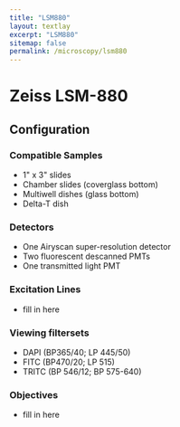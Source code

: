 ```yaml
---
title: "LSM880"
layout: textlay
excerpt: "LSM880"
sitemap: false
permalink: /microscopy/lsm880
---
```


# Zeiss LSM-880

## Configuration

### Compatible Samples

- 1" x 3" slides
- Chamber slides (coverglass bottom)
- Multiwell dishes (glass bottom)
- Delta-T dish

### Detectors

- One Airyscan super-resolution detector
- Two fluorescent descanned PMTs
- One transmitted light PMT

### Excitation Lines

- fill in here

### Viewing filtersets

- DAPI (BP365/40; LP 445/50)
- FITC (BP470/20; LP 515)
- TRITC (BP 546/12; BP 575-640)

### Objectives

- fill in here
